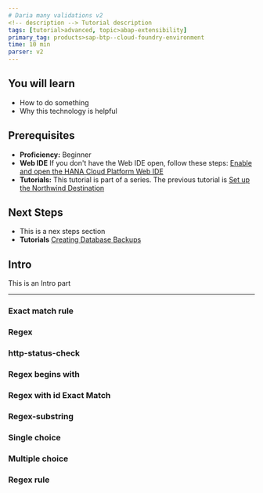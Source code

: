 ```yaml
---
# Daria many validations v2
<!-- description --> Tutorial description
tags: [tutorial>advanced, topic>abap-extensibility]
primary_tag: products>sap-btp--cloud-foundry-environment
time: 10 min
parser: v2
---
```

## You will learn
  - How to do something
  - Why this technology is helpful
 
## Prerequisites  
 - **Proficiency:** Beginner 
 - **Web IDE** If you don't have the Web IDE open, follow these steps: [Enable and open the HANA Cloud Platform Web IDE](https://go.sap.com/developer/tutorials/sapui5-webide-open-webide.html)
 - **Tutorials:** This tutorial is part of a series.  The previous tutorial is [Set up the Northwind Destination](https://go.sap.com/developer/tutorials/hcp-create-destination.html)

## Next Steps
- This is a nex steps section
- **Tutorials** [Creating Database Backups](https://www.sap.com/)
  
## Intro
This is an Intro part

---

### Exact match rule

### Regex

### http-status-check

### Regex begins with

### Regex with id Exact Match

### Regex-substring

### Single choice

### Multiple choice

### Regex rule

